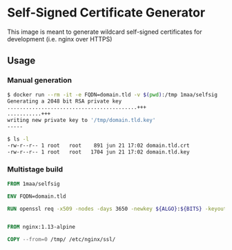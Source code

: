 # Self-Signed Certificate Generator

This image is meant to generate wildcard self-signed certificates for development (i.e. nginx over HTTPS)

## Usage

### Manual generation

```bash
$ docker run --rm -it -e FQDN=domain.tld -v $(pwd):/tmp 1maa/selfsig
Generating a 2048 bit RSA private key
..........................................+++
...........+++
writing new private key to '/tmp/domain.tld.key'
-----

$ ls -l
-rw-r--r-- 1 root   root    891 jun 21 17:02 domain.tld.crt
-rw-r--r-- 1 root   root   1704 jun 21 17:02 domain.tld.key
```

### Multistage build

```Dockerfile
FROM 1maa/selfsig

ENV FQDN=domain.tld

RUN openssl req -x509 -nodes -days 3650 -newkey ${ALGO}:${BITS} -keyout /tmp/${FQDN}.key -out /tmp/${FQDN}.crt -subj "/CN=*.${FQDN}"


FROM nginx:1.13-alpine

COPY --from=0 /tmp/ /etc/nginx/ssl/
```
